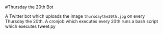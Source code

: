 #Thursday the 20th Bot

A Twitter bot which uploads the image `thursdaythe20th.jpg` on every Thursday the 20th. A cronjob which executes every 20th runs a bash script which executes tweet.py